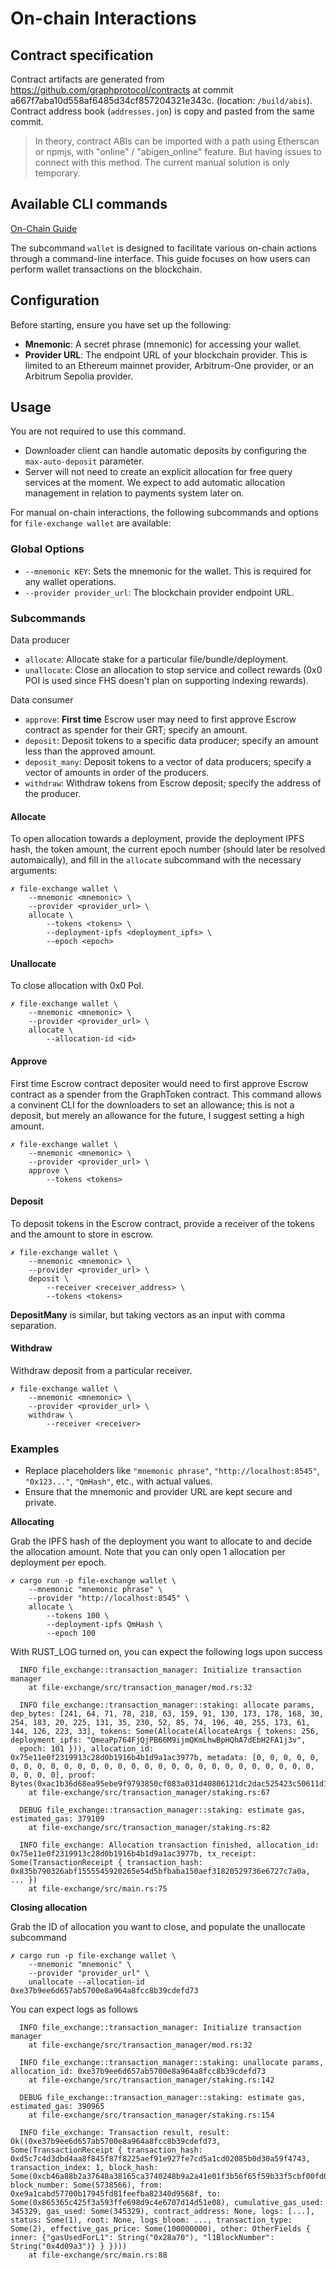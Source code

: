 # On-chain Interactions

## Contract specification

Contract artifacts are generated from https://github.com/graphprotocol/contracts at commit a667f7aba10d558af6485d34cf857204321e343c. (location: `/build/abis`). Contract address book (`addresses.jon`) is copy and pasted from the same commit.

> In theory, contract ABIs can be imported with a path using Etherscan or npmjs, with "online" / "abigen_online" feature. But having issues to connect with this method. The current manual solution is only temporary.

## Available CLI commands

[On-Chain Guide](onchain_guide.md)

The subcommand `wallet` is designed to facilitate various on-chain actions through a command-line interface. This guide focuses on how users can perform wallet transactions on the blockchain.

## Configuration

Before starting, ensure you have set up the following:

- **Mnemonic**: A secret phrase (mnemonic) for accessing your wallet.
- **Provider URL**: The endpoint URL of your blockchain provider. This is limited to an Ethereum mainnet provider, Arbitrum-One provider, or an Arbitrum Sepolia provider. 

## Usage

You are not required to use this command. 
- Downloader client can handle automatic deposits by configuring the `max-auto-deposit` parameter.
- Server will not need to create an explicit allocation for free query services at the moment. We expect to add automatic allocation management in relation to payments system later on. 

For manual on-chain interactions, the following subcommands and options for `file-exchange wallet` are available:

### Global Options

- `--mnemonic KEY`: Sets the mnemonic for the wallet. This is required for any wallet operations.
- `--provider provider_url`: The blockchain provider endpoint URL.

### Subcommands

Data producer

- `allocate`: Allocate stake for a particular file/bundle/deployment.
- `unallocate`: Close an allocation to stop service and collect rewards (0x0 POI is used since FHS doesn't plan on supporting indexing rewards).

Data consumer
- `approve`: **First time** Escrow user may need to first approve Escrow contract as spender for their GRT; specify an amount.
- `deposit`: Deposit tokens to a specific data producer; specify an amount less than the approved amount.
- `deposit_many`: Deposit tokens to a vector of data producers; specify a vector of amounts in order of the producers.
- `withdraw`: Withdraw tokens from Escrow deposit; specify the address of the producer.

#### Allocate

To open allocation towards a deployment, provide the deployment IPFS hash, the token amount, the current epoch number (should later be resolved automaically), and fill in the `allocate` subcommand with the necessary arguments:

```shell
✗ file-exchange wallet \
    --mnemonic <mnemonic> \
    --provider <provider_url> \
    allocate \
        --tokens <tokens> \
        --deployment-ipfs <deployment_ipfs> \
        --epoch <epoch>
```

#### Unallocate

To close allocation with 0x0 PoI.

```shell
✗ file-exchange wallet \
    --mnemonic <mnemonic> \
    --provider <provider_url> \
    allocate \
        --allocation-id <id>
```

#### Approve

First time Escrow contract depositer would need to first approve Escrow contract as a spender from the GraphToken contract. This command allows a convinent CLI for the downloaders to set an allowance; this is not a deposit, but merely an allowance for the future, I suggest setting a high amount. 

```shell
✗ file-exchange wallet \
    --mnemonic <mnemonic> \
    --provider <provider_url> \
    approve \
        --tokens <tokens>
```

#### Deposit

To deposit tokens in the Escrow contract, provide a receiver of the tokens and the amount to store in escrow.

```shell
✗ file-exchange wallet \
    --mnemonic <mnemonic> \
    --provider <provider_url> \
    deposit \
        --receiver <receiver_address> \
        --tokens <tokens>
```

**DepositMany** is similar, but taking vectors as an input with comma separation.  

#### Withdraw

Withdraw deposit from a particular receiver.

```shell
✗ file-exchange wallet \
    --mnemonic <mnemonic> \
    --provider <provider_url> \
    withdraw \
        --receiver <receiver>
```

### Examples

- Replace placeholders like `"mnemonic phrase"`, `"http://localhost:8545"`, `"0x123..."`, `"QmHash"`, etc., with actual values.
- Ensure that the mnemonic and provider URL are kept secure and private.

**Allocating**

Grab the IPFS hash of the deployment you want to allocate to and decide the allocation amount. Note that you can only open 1 allocation per deployment per epoch.

```shell
✗ cargo run -p file-exchange wallet \
    --mnemonic "mnemonic phrase" \
    --provider "http://localhost:8545" \
    allocate \
        --tokens 100 \
        --deployment-ipfs QmHash \
        --epoch 100
```

With RUST_LOG turned on, you can expect the following logs upon success
```
  INFO file_exchange::transaction_manager: Initialize transaction manager
    at file-exchange/src/transaction_manager/mod.rs:32

  INFO file_exchange::transaction_manager::staking: allocate params, dep_bytes: [241, 64, 71, 78, 218, 63, 159, 91, 130, 173, 178, 168, 30, 254, 183, 20, 225, 131, 35, 230, 52, 85, 74, 196, 40, 255, 173, 61, 144, 126, 223, 33], tokens: Some(Allocate(AllocateArgs { tokens: 256, deployment_ipfs: "QmeaPp764FjQjPB66M9ijmQKmLhwBpHQhA7dEbH2FA1j3v", 
  epoch: 101 })), allocation_id: 0x75e11e0f2319913c28d0b1916b4b1d9a1ac3977b, metadata: [0, 0, 0, 0, 0, 0, 0, 0, 0, 0, 0, 0, 0, 0, 0, 0, 0, 0, 0, 0, 0, 0, 0, 0, 0, 0, 0, 0, 0, 0, 0, 0], proof: Bytes(0xac1b36d68ea95ebe9f9793850cf083a031d40806121dc2dac525423c50611d18053f195627f6bffe036b9325b4dfd273959457b5d3f1c1b53095c096182756bb1b)
    at file-exchange/src/transaction_manager/staking.rs:67

  DEBUG file_exchange::transaction_manager::staking: estimate gas, estimated_gas: 379109
    at file-exchange/src/transaction_manager/staking.rs:82

  INFO file_exchange: Allocation transaction finished, allocation_id: 0x75e11e0f2319913c28d0b1916b4b1d9a1ac3977b, tx_receipt: Some(TransactionReceipt { transaction_hash: 0x835b790326abf1555545920265e54d5bfbaba150aef31820529736e6727c7a0a, ... })
    at file-exchange/src/main.rs:75
```

**Closing allocation**

Grab the ID of allocation you want to close, and populate the unallocate subcommand
```
✗ cargo run -p file-exchange wallet \
    --mnemonic "mnemonic" \
    --provider "provider_url" \
    unallocate --allocation-id 0xe37b9ee6d657ab5700e8a964a8fcc8b39cdefd73 
```

You can expect logs as follows
```
  INFO file_exchange::transaction_manager: Initialize transaction manager
    at file-exchange/src/transaction_manager/mod.rs:32

  INFO file_exchange::transaction_manager::staking: unallocate params, allocation_id: 0xe37b9ee6d657ab5700e8a964a8fcc8b39cdefd73
    at file-exchange/src/transaction_manager/staking.rs:142

  DEBUG file_exchange::transaction_manager::staking: estimate gas, estimated_gas: 390965
    at file-exchange/src/transaction_manager/staking.rs:154

  INFO file_exchange: Transaction result, result: Ok((0xe37b9ee6d657ab5700e8a964a8fcc8b39cdefd73, Some(TransactionReceipt { transaction_hash: 0xd5c7c4d3dbd4aa8f845f87f8225aef91e927fe7cd5a1cd02085b0d30a59f4743, transaction_index: 1, block_hash: Some(0xcb46a88b2a37648a38165ca3740248b9a2a41e01f3b56f65f59b33f5cbf00fd0), block_number: Some(5738566), from: 0xe9a1cabd57700b17945fd81feefba82340d9568f, to: Some(0x865365c425f3a593ffe698d9c4e6707d14d51e08), cumulative_gas_used: 345329, gas_used: Some(345329), contract_address: None, logs: [...], status: Some(1), root: None, logs_bloom: ..., transaction_type: Some(2), effective_gas_price: Some(100000000), other: OtherFields { inner: {"gasUsedForL1": String("0x28a70"), "l1BlockNumber": String("0x4d09a3")} } })))
    at file-exchange/src/main.rs:88
```
